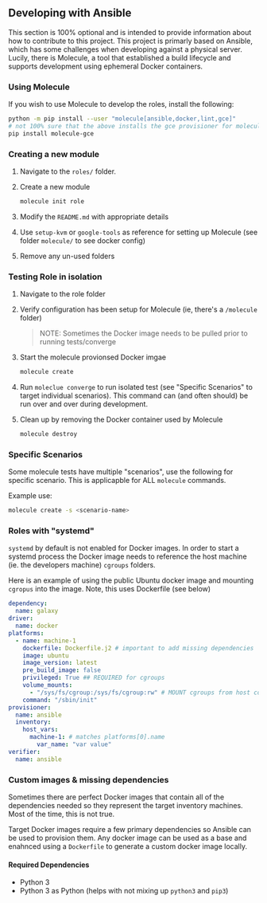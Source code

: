 ## Developing with Ansible

This section is 100% optional and is intended to provide information about how to contribute to this project.  This project is primarly based on Ansible, which has some challenges when developing against a physical server. Lucily, there is Molecule, a tool that established a build lifecycle and supports development using ephemeral Docker containers.

### Using Molecule

If you wish to use Molecule to develop the roles, install the following:

```bash
python -m pip install --user "molecule[ansible,docker,lint,gce]"
# not 100% sure that the above installs the gce provisioner for molecule, so repeat just in case
pip install molecule-gce
```

### Creating a new module

1. Navigate to the `roles/` folder.

1. Create a new module
    ```bash
    molecule init role
    ```
1. Modify the `README.md` with appropriate details

1. Use `setup-kvm` or `google-tools` as reference for setting up Molecule (see folder `molecule/` to see docker config)

1. Remove any un-used folders

### Testing Role in isolation

1. Navigate to the role folder

1. Verify configuration has been setup for Molecule (ie, there's a `/molecule` folder)

    > NOTE: Sometimes the Docker image needs to be pulled prior to running tests/converge

1. Start the molecule provionsed Docker imgae

    ```bash
    molecule create
    ```

1. Run `moleclue converge` to run isolated test (see "Specific Scenarios" to target individual scenarios). This command can (and often should) be run over and over during development.

1. Clean up by removing the Docker container used by Molecule

    ```bash
    molecule destroy
    ```

### Specific Scenarios

Some molecule tests have multiple "scenarios", use the following for specific scenario. This is applicapble for ALL `molecule` commands.

Example use: 

```bash
molecule create -s <scenario-name>
```

### Roles with "systemd"

`systemd` by default is not enabled for Docker images. In order to start a systemd process the Docker image needs to reference the host machine (ie. the developers machine) `cgroups` folders.

Here is an example of using the public Ubuntu docker image and mounting `cgropus` into the image. Note, this uses Dockerfile (see below)

```yaml
dependency:
  name: galaxy
driver:
  name: docker
platforms:
  - name: machine-1
    dockerfile: Dockerfile.j2 # important to add missing dependencies
    image: ubuntu
    image_version: latest
    pre_build_image: false
    privileged: True ## REQUIRED for cgroups
    volume_mounts:
      - "/sys/fs/cgroup:/sys/fs/cgroup:rw" # MOUNT cgroups from host computer
    command: "/sbin/init"
provisioner:
  name: ansible
  inventory:
    host_vars:
      machine-1: # matches platforms[0].name
        var_name: "var value"
verifier:
  name: ansible
```

### Custom images & missing dependencies

Sometimes there are perfect Docker images that contain all of the dependencies needed so they represent the target inventory machines. Most of the time, this is not true.

Target Docker images require a few primary dependencies so Ansible can be used to provision them. Any docker image can be used as a base and enahnced using a `Dockerfile` to generate a custom docker image locally.

#### Required Dependencies
* Python 3
* Python 3 as Python (helps with not mixing up `python3` and `pip3`)

